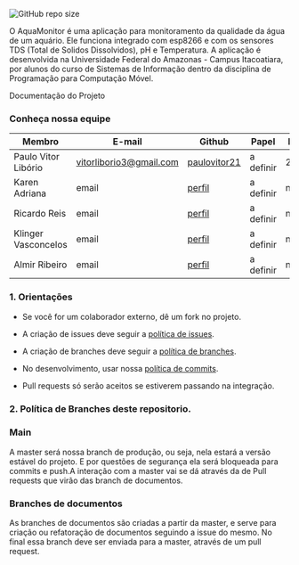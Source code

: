 ![GitHub repo size](https://img.shields.io/github/repo-size/ufam-icet-iti315/aqua-monitor)

O AquaMonitor é uma aplicação para monitoramento da qualidade da água de um aquário. Ele funciona integrado com esp8266 e com os sensores TDS (Total de Solidos Dissolvidos), pH e Temperatura. A aplicação é desenvolvida na Universidade Federal do Amazonas - Campus Itacoatiara, por alunos do curso de Sistemas de Informação dentro da disciplina de Programação para Computação Móvel.

Documentação do Projeto

### Conheça nossa equipe



| Membro | E-mail | Github | Papel |Matricula|
|-------------------------------|--------------------------|----------------------------------|----------------------|------------|
| Paulo Vitor Libório  | vitorliborio3@gmail.com | [paulovitor21](https://github.com/paulovitor21) | a definir |21752116|
| Karen Adriana  | email | [perfil](https://github.com/) | a definir |numero|
| Ricardo Reis | email| [perfil](https://github.com/) |a definir |numero|
| Klinger Vasconcelos | email | [perfil](https://github.com/) | a definir |numero|
| Almir Ribeiro  | email | [perfil](https://github.com/) | a definir |numero|

### 1. Orientações

* Se você for um colaborador externo, dê um fork no projeto.

* A criação de issues deve seguir a [política de issues](https://ufam-icet-iti315/aqua-monitor/issues/).

* A criação de branches deve seguir a [política de branches](https://ufam-icet-iti315/aqua-monitor/branches/).

* No desenvolvimento, usar nossa [política de commits](https://ufam-icet-iti315/aqua-monitor/commits/).

* Pull requests só serão aceitos se estiverem passando na integração.


### 2. Política de Branches deste repositorio.


### **Main**

A master será nossa branch de produção, ou seja, nela estará a versão estável do projeto. E por questões de segurança ela será bloqueada para commits e push.A interação com a master vai se dá através da de Pull requests que virão das branch de documentos.


### **Branches de documentos**

As branches de documentos são criadas a partir da master, e serve para criação ou refatoração de documentos seguindo a issue do mesmo. No final essa branch deve ser enviada para a master, através de um pull request.
